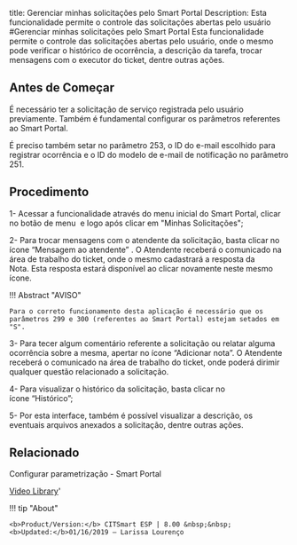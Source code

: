 title: Gerenciar minhas solicitações pelo Smart Portal
Description: Esta funcionalidade permite o controle das solicitações abertas pelo usuário
#Gerenciar minhas solicitações pelo Smart Portal
Esta funcionalidade permite o controle das solicitações abertas pelo usuário, onde o mesmo pode verificar o histórico de ocorrência, a descrição da tarefa, trocar mensagens com o executor do ticket, dentre outras ações.

Antes de Começar
--------------------

É necessário ter a solicitação de serviço registrada pelo usuário previamente.
Também é fundamental configurar os parâmetros referentes ao Smart Portal.

É preciso também setar no parâmetro 253, o ID do e-mail escolhido para registrar
ocorrência e o ID do modelo de e-mail de notificação no parâmetro 251.

Procedimento
----------------

1-  Acessar a funcionalidade através do menu inicial do Smart Portal, clicar no
    botão de menu  e logo após clicar em "Minhas Solicitações";

2-  Para trocar mensagens com o atendente da solicitação, basta clicar no
    ícone “Mensagem ao atendente” . O Atendente receberá o comunicado na área de
    trabalho do ticket, onde o mesmo cadastrará a resposta da Nota. Esta
    resposta estará disponível ao clicar novamente neste mesmo ícone.

!!! Abstract "AVISO"  

    Para o correto funcionamento desta aplicação é necessário que os
    parâmetros 299 e 300 (referentes ao Smart Portal) estejam setados em "S".

3-  Para tecer algum comentário referente a solicitação ou relatar alguma
    ocorrência sobre a mesma, apertar no ícone “Adicionar nota”. O Atendente
    receberá o comunicado na área de trabalho do ticket, onde poderá dirimir
    qualquer questão relacionado a solicitação.

4-  Para visualizar o histórico da solicitação, basta clicar no
    ícone “Histórico”;

5-  Por esta interface, também é possível visualizar a descrição, os eventuais
    arquivos anexados a solicitação, dentre outras ações.

Relacionado
---------------

Configurar parametrização - Smart Portal

<i class='fa fa-youtube-play  fa-2x' style='color:#97ce17;vertical-align: middle;'> </i> [Video Library](https://www.youtube.com/playlist?list=PLB5qK2uzf2RNuLck4D45CohnoacGmsTys)'

!!! tip "About"

    <b>Product/Version:</b> CITSmart ESP | 8.00 &nbsp;&nbsp;
    <b>Updated:</b>01/16/2019 – Larissa Lourenço

